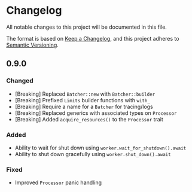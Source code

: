 # Changelog

All notable changes to this project will be documented in this file.

The format is based on [Keep a Changelog](https://keepachangelog.com/en/1.1.0/),
and this project adheres to [Semantic Versioning](https://semver.org/spec/v2.0.0.html).

## 0.9.0

### Changed

- [Breaking] Replaced `Batcher::new` with `Batcher::builder`
- [Breaking] Prefixed `Limits` builder functions with `with_`
- [Breaking] Require a name for a `Batcher` for tracing/logs
- [Breaking] Replaced generics with associated types on `Processor`
- [Breaking] Added `acquire_resources()` to the `Processor` trait

### Added

- Ability to wait for shut down using `worker.wait_for_shutdown().await`
- Ability to shut down gracefully using `worker.shut_down().await`

### Fixed

- Improved `Processor` panic handling
